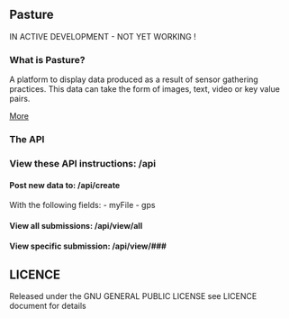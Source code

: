 ## Pasture 
IN ACTIVE DEVELOPMENT - NOT YET WORKING !

### What is Pasture? 
A platform to display data produced as a result of sensor gathering practices. 
This data can take the form of images, text, video or key value pairs.

[More](http://citizensense.net)

### The API

### View these API instructions: /api

#### Post new data to: /api/create
With the following fields:
    - myFile
    - gps

#### View all submissions: /api/view/all
#### View specific submission: /api/view/###

## LICENCE
Released under the GNU GENERAL PUBLIC LICENSE see LICENCE document for details
